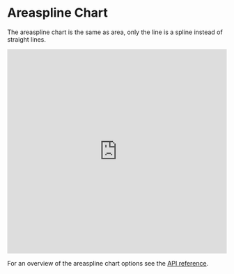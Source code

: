 Areaspline Chart
================

The areaspline chart is the same as area, only the line is a spline instead of straight lines.

<iframe style="width: 100%; height: 470px; border: none;" src="https://www.highcharts.com/samples/embed/highcharts/demo/areaspline" allow="fullscreen"></iframe>

For an overview of the areaspline chart options see the [API reference](https://api.highcharts.com/highcharts/plotOptions.areaspline).